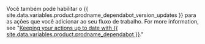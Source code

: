 Você também pode habilitar o {{ site.data.variables.product.prodname_dependabot_version_updates }} para as ações que você adicionar ao seu fluxo de trabalho. For more information, see "[Keeping your actions up to date with {{ site.data.variables.product.prodname_dependabot }}](/github/administering-a-repository/keeping-your-actions-up-to-date-with-github-dependabot)."
